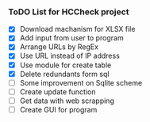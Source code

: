### ToDO List for **HCCheck** project

- [x] Download machanism for XLSX file
- [x] Add input from user to program
- [x] Arrange URLs by RegEx
- [x] Use URL instead of IP address
- [x] Use module for create table
- [x] Delete redundants form sql
- [ ] Some improvement on Sqlite scheme
- [ ] Create update function
- [ ] Get data with web scrapping
- [ ] Create GUI for program

